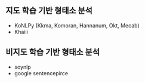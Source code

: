 ## 지도 학습 기반 형태소 분석
- KoNLPy (Kkma, Komoran, Hannanum, Okt, Mecab)
- Khaiii
## 비지도 학습 기반 형태소 분석
- soynlp
- google sentencepirce
